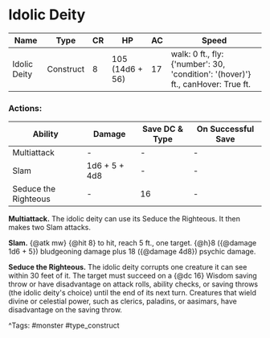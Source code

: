 # Idolic Deity

| Name | Type | CR | HP | AC | Speed |
|------|------|----|----|----|-------|
| Idolic Deity | Construct | 8 | 105 (14d6 + 56) | 17 | walk: 0 ft., fly: {'number': 30, 'condition': '(hover)'} ft., canHover: True ft. |

### Actions:

| Ability | Damage | Save DC & Type | On Successful Save |
|---------|--------|----------------|--------------------|
| Multiattack | - | - | - |
| Slam | 1d6 + 5 + 4d8 | - | - |
| Seduce the Righteous | - | 16 | - |


**Multiattack.** The idolic deity can use its Seduce the Righteous. It then makes two Slam attacks.

**Slam.** {@atk mw} {@hit 8} to hit, reach 5 ft., one target. {@h}8 ({@damage 1d6 + 5}) bludgeoning damage plus 18 ({@damage 4d8}) psychic damage.

**Seduce the Righteous.** The idolic deity corrupts one creature it can see within 30 feet of it. The target must succeed on a {@dc 16} Wisdom saving throw or have disadvantage on attack rolls, ability checks, or saving throws (the idolic deity's choice) until the end of its next turn. Creatures that wield divine or celestial power, such as clerics, paladins, or aasimars, have disadvantage on the saving throw.

^Tags: #monster #type_construct